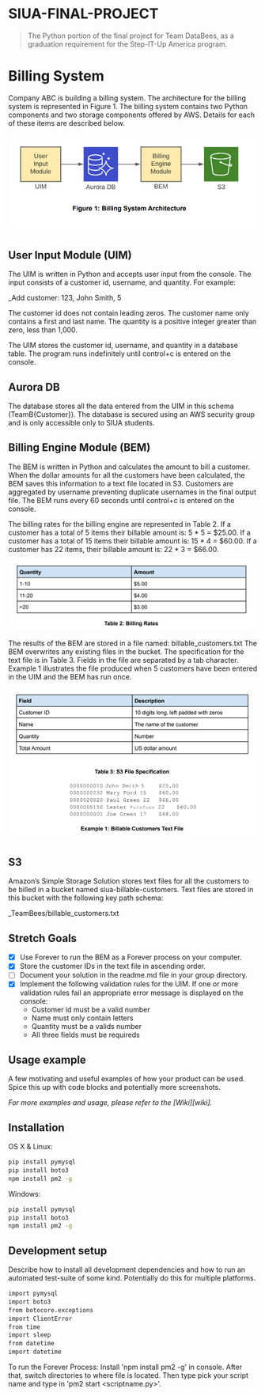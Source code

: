 # SIUA-FINAL-PROJECT 
> The Python portion of the final project for Team DataBees, as a graduation requirement for the Step-IT-Up America program. 

# Billing System

Company ABC is building a billing system. The architecture for the billing system is represented
in Figure 1. The billing system contains two Python components and two storage components
offered by AWS. Details for each of these items are described below.

![](Figure-1.png)

## User Input Module (UIM)
The UIM is written in Python and accepts user input from the console. The input consists of a
customer id, username, and quantity. For example:

_Add customer: 123, John Smith, 5

The customer id does not contain leading zeros. The customer name only contains a first and
last name. The quantity is a positive integer greater than zero, less than 1,000.

The UIM stores the customer id, username, and quantity in a database table. The program runs
indefinitely until control+c is entered on the console.

## Aurora DB 
The database stores all the data entered from the UIM in this
schema (TeamB{Customer}). The database is secured using an AWS security group and
is only accessible only to SIUA students.

## Billing Engine Module (BEM)
The BEM is written in Python and calculates the amount to bill a customer. When the dollar
amounts for all the customers have been calculated, the BEM saves this information to a text
file located in S3. Customers are aggregated by username preventing duplicate usernames in
the final output file. The BEM runs every 60 seconds until control+c is entered on the
console.

The billing rates for the billing engine are represented in Table 2. If a customer has a total of 5
items their billable amount is: 5 * 5 = $25.00. If a customer has a total of 15 items their billable
amount is: 15 * 4 = $60.00. If a customer has 22 items, their billable amount is:
22 * 3 = $66.00.

![](Figure-2.png)

The results of the BEM are stored in a file named: billable_customers.txt The BEM
overwrites any existing files in the bucket. The specification for the text file is in Table 3. Fields
in the file are separated by a tab character. Example 1 illustrates the file produced when 5
customers have been entered in the UIM and the BEM has run once.

![](Figure-3.png)

## S3
Amazon’s Simple Storage Solution stores text files for all the customers to be billed in a bucket
named siua-billable-customers. Text files are stored in this bucket with the following
key path schema:

_TeamBees/billable_customers.txt

## Stretch Goals 
- [X] Use Forever to run the BEM as a Forever process on your computer.
- [X] Store the customer IDs in the text file in ascending order.
- [ ] Document your solution in the readme.md file in your group directory.
- [X] Implement the following validation rules for the UIM. If one or more validation rules fail
an appropriate error message is displayed on the console:
  * Customer id must be a valid number
  * Name must only contain letters
  * Quantity must be a valids number
  * All three fields must be requireds

## Usage example

A few motivating and useful examples of how your product can be used. Spice this up with code blocks and potentially more screenshots.

_For more examples and usage, please refer to the [Wiki][wiki]._

## Installation

OS X & Linux:

```sh
pip install pymysql
pip install boto3
npm install pm2 -g
```

Windows:

```sh
pip install pymysql
pip install boto3
npm install pm2 -g
```

## Development setup

Describe how to install all development dependencies and how to run an automated test-suite of some kind. Potentially do this for multiple platforms.

```sh
import pymysql
import boto3
from botocore.exceptions 
import ClientError
from time 
import sleep
from datetime 
import datetime
```

To run the Forever Process: 
Install 'npm install pm2 -g' in console. After that, switch directories to where file is located. Then type pick your script name and type in 'pm2 start <scriptname.py>'. 